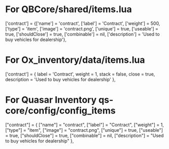 # For QBCore/shared/items.lua

['contract'] = {['name'] = 'contract', ['label'] = 'Contract', ['weight'] = 500, ['type'] = 'item', ['image'] = 'contract.png', ['unique'] = true, ['useable'] = true, ['shouldClose'] = true, ['combinable'] = nil, ['description'] = 'Used to buy vehicles for dealership'},

# For Ox_inventory/data/items.lua

['contract'] = {
label = 'Contract',
weight = 1,
stack = false,
close = true,
description = 'Used to buy vehicles for dealership'
},

# For Quasar Inventory qs-core/config/config_items

["contract"] = {
["name"] = "contract",
["label"] = "Contract",
["weight"] = 1,
["type"] = "item",
["image"] = "contract.png",
["unique"] = true,
["useable"] = true,
["shouldClose"] = true,
["combinable"] = nil,
["description"] = "Used to buy vehicles for dealership"
},
